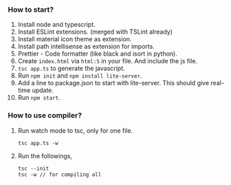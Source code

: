 ### How to start?
1. Install node and typescript.
2. Install ESLint extensions. (merged with TSLint already)
3. Install material icon theme as extension. 
4. Install path intellisense as extension for imports. 
5. Prettier - Code formatter (like black and isort in python). 
6. Create `index.html` via `html:5` in your file. And include the js file.
7. `tsc app.ts` to generate the javascript.
8. Run `npm init` and `npm install lite-server`. 
9. Add a line to package.json to start with lite-server. This should give real-time update.
10. Run `npm start`.

### How to use compiler? 
1. Run watch mode to tsc, only for one file. 
    ```
    tsc app.ts -w
    ```
2. Run the followings, 
    ```
    tsc --init
    tsc -w // for compiling all
    ```
